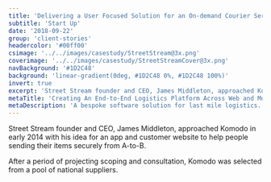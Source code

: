 ```yaml
---
title: 'Delivering a User Focused Solution for an On-demand Courier Service'
subtitle: 'Start Up'
date: '2018-09-22'
group: 'client-stories'
headercolor: '#00ff00'
csimage: '../../images/casestudy/StreetStream@3x.png'
coverimage: '../../images/casestudy/StreetStreamCover@3x.png'
navBackground: '#1D2C48'
background: 'linear-gradient(0deg, #1D2C48 0%, #1D2C48 100%)'
invert: true
excerpt: 'Street Stream founder and CEO, James Middleton, approached Komodo in early 2014 with his idea for an app and customer website to help people sending their items securely from A-to-B.'
metaTitle: 'Creating An End-to-End Logistics Platform Across Web and Mobile'
metaDescription: 'A bespoke software solution for last mile logistics. Auto scaling AWS infrastruction, public API, responsive web platform and iOS app.'
---
```


Street Stream founder and CEO, James Middleton, approached Komodo in early 2014 with his idea for an app and customer website to help people sending their items securely from A-to-B. 

After a period of projecting scoping and consultation, Komodo was selected from a pool of national suppliers.